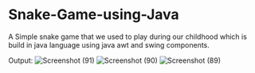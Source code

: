 # Snake-Game-using-Java
A Simple snake game that we used to play during our childhood which is  build in java language using java awt and swing components.

Output:
![Screenshot (91)](https://github.com/RoNimbalkar/Snake-Game-using-Java/assets/133973523/9d55cdd0-89b6-4b67-aca7-0cb353c49072)
![Screenshot (90)](https://github.com/RoNimbalkar/Snake-Game-using-Java/assets/133973523/d55b2c94-c179-47c4-b083-53e5354c15ac)
![Screenshot (89)](https://github.com/RoNimbalkar/Snake-Game-using-Java/assets/133973523/e88d1b67-f6b8-4631-880b-b40642199f2c)

